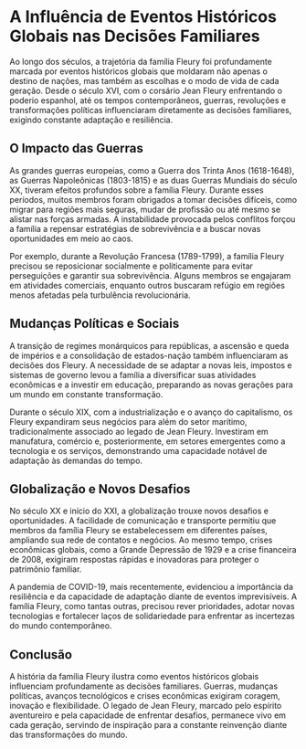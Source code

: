 # A Influência de Eventos Históricos Globais nas Decisões Familiares

Ao longo dos séculos, a trajetória da família Fleury foi profundamente marcada por eventos históricos globais que moldaram não apenas o destino de nações, mas também as escolhas e o modo de vida de cada geração. Desde o século XVI, com o corsário Jean Fleury enfrentando o poderio espanhol, até os tempos contemporâneos, guerras, revoluções e transformações políticas influenciaram diretamente as decisões familiares, exigindo constante adaptação e resiliência.

## O Impacto das Guerras

As grandes guerras europeias, como a Guerra dos Trinta Anos (1618-1648), as Guerras Napoleônicas (1803-1815) e as duas Guerras Mundiais do século XX, tiveram efeitos profundos sobre a família Fleury. Durante esses períodos, muitos membros foram obrigados a tomar decisões difíceis, como migrar para regiões mais seguras, mudar de profissão ou até mesmo se alistar nas forças armadas. A instabilidade provocada pelos conflitos forçou a família a repensar estratégias de sobrevivência e a buscar novas oportunidades em meio ao caos.

Por exemplo, durante a Revolução Francesa (1789-1799), a família Fleury precisou se reposicionar socialmente e politicamente para evitar perseguições e garantir sua sobrevivência. Alguns membros se engajaram em atividades comerciais, enquanto outros buscaram refúgio em regiões menos afetadas pela turbulência revolucionária.

## Mudanças Políticas e Sociais

A transição de regimes monárquicos para repúblicas, a ascensão e queda de impérios e a consolidação de estados-nação também influenciaram as decisões dos Fleury. A necessidade de se adaptar a novas leis, impostos e sistemas de governo levou a família a diversificar suas atividades econômicas e a investir em educação, preparando as novas gerações para um mundo em constante transformação.

Durante o século XIX, com a industrialização e o avanço do capitalismo, os Fleury expandiram seus negócios para além do setor marítimo, tradicionalmente associado ao legado de Jean Fleury. Investiram em manufatura, comércio e, posteriormente, em setores emergentes como a tecnologia e os serviços, demonstrando uma capacidade notável de adaptação às demandas do tempo.

## Globalização e Novos Desafios

No século XX e início do XXI, a globalização trouxe novos desafios e oportunidades. A facilidade de comunicação e transporte permitiu que membros da família Fleury se estabelecessem em diferentes países, ampliando sua rede de contatos e negócios. Ao mesmo tempo, crises econômicas globais, como a Grande Depressão de 1929 e a crise financeira de 2008, exigiram respostas rápidas e inovadoras para proteger o patrimônio familiar.

A pandemia de COVID-19, mais recentemente, evidenciou a importância da resiliência e da capacidade de adaptação diante de eventos imprevisíveis. A família Fleury, como tantas outras, precisou rever prioridades, adotar novas tecnologias e fortalecer laços de solidariedade para enfrentar as incertezas do mundo contemporâneo.

## Conclusão

A história da família Fleury ilustra como eventos históricos globais influenciam profundamente as decisões familiares. Guerras, mudanças políticas, avanços tecnológicos e crises econômicas exigiram coragem, inovação e flexibilidade. O legado de Jean Fleury, marcado pelo espírito aventureiro e pela capacidade de enfrentar desafios, permanece vivo em cada geração, servindo de inspiração para a constante reinvenção diante das transformações do mundo.